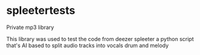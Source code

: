 # spleetertests
Private mp3 library

This library was used to test the code from deezer spleeter a python script that's AI based to split  audio tracks into vocals drum and melody
